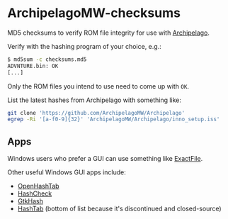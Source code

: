 # ArchipelagoMW-checksums

MD5 checksums to verify ROM file integrity for use with [Archipelago](https://github.com/ArchipelagoMW/Archipelago).

Verify with the hashing program of your choice, e.g.:

```sh
$ md5sum -c checksums.md5
ADVNTURE.bin: OK
[...]
```

Only the ROM files you intend to use need to come up with `OK`.

List the latest hashes from Archipelago with something like:

```sh
git clone 'https://github.com/ArchipelagoMW/Archipelago'
egrep -Ri '[a-f0-9]{32}' 'ArchipelagoMW/Archipelago/inno_setup.iss'
```

## Apps

Windows users who prefer a GUI can use something like [ExactFile](https://www.exactfile.com/downloads/).

Other useful Windows GUI apps include:

- [OpenHashTab](https://github.com/namazso/OpenHashTab)
- [HashCheck](https://github.com/gurnec/HashCheck)
- [GtkHash](https://github.com/gtkhash/gtkhash)
- [HashTab](https://implbits.com/hashtab) (bottom of list because it's discontinued and closed-source)
